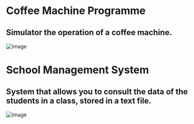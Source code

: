 # Coffee Machine Programme
##  Simulator the operation of a coffee machine. 

![image](https://github.com/DaianeFariass/CoffeeMachine-and-SchoolManagementSystem/assets/131015336/297faec1-f03e-4033-952e-76058a24328f)

# School Management System
##  System that allows you to consult the data of the students in a class, stored in a text file. 

![image](https://github.com/DaianeFariass/CoffeeMachine-and-SchoolManagementSystem/assets/131015336/3b5fe468-b6e1-4b4e-b92f-9441f8462845)





